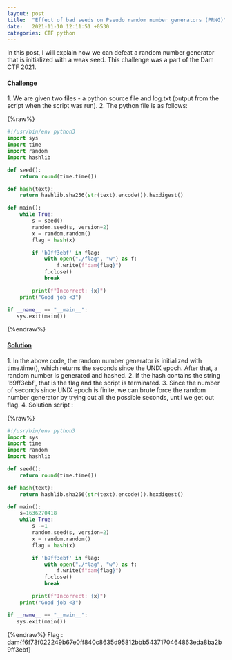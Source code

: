 ```yaml
---
layout: post
title:  "Effect of bad seeds on Pseudo random number generators (PRNG)"
date:   2021-11-10 12:11:51 +0530
categories: CTF python
---
```

<style type="text/css">
  img {
    padding: 5px;
    display: block;
  }
</style>
In this post, I will explain how we can defeat a random number generator that is initialized with a weak seed. This challenge was a part of the Dam CTF 2021.

<h4><u>Challenge</u></h4>
1. We are given two files - a python source file and log.txt (output from the script when the script was run).
2. The python file is as follows:

{%raw%}
```python
#!/usr/bin/env python3
import sys
import time
import random
import hashlib

def seed():
    return round(time.time())

def hash(text):
    return hashlib.sha256(str(text).encode()).hexdigest()

def main():
    while True:
        s = seed()
        random.seed(s, version=2)
        x = random.random()
        flag = hash(x)

        if 'b9ff3ebf' in flag:
            with open("./flag", "w") as f:
                f.write(f"dam{flag}")
            f.close()
            break

        print(f"Incorrect: {x}")
    print("Good job <3")

if __name__ == "__main__":
   sys.exit(main()) 
```
{%endraw%}

<h4><u>Solution</u></h4>
1. In the above code, the random number generator is initialized with time.time(), which returns the seconds since the UNIX epoch. After that, a random number is generated and hashed.
2. If the hash contains the string 'b9ff3ebf', that is the flag and the script is terminated.
3. Since the number of seconds since UNIX epoch is finite, we can brute force the random number generator by trying out all the possible seconds, until we get out flag.
4. Solution script :

{%raw%}
```python
#!/usr/bin/env python3
import sys
import time
import random
import hashlib

def seed():
    return round(time.time())

def hash(text):
    return hashlib.sha256(str(text).encode()).hexdigest()

def main():
    s=1636270418
    while True:
        s -=1
        random.seed(s, version=2)        
        x = random.random()
        flag = hash(x)

        if 'b9ff3ebf' in flag:
            with open("./flag", "w") as f:
                f.write(f"dam{flag}")
            f.close()
            break

        print(f"Incorrect: {x}")
    print("Good job <3")

if __name__ == "__main__":
   sys.exit(main())
```
{%endraw%}
Flag : dam{f6f73f022249b67e0ff840c8635d95812bbb5437170464863eda8ba2b9ff3ebf}

